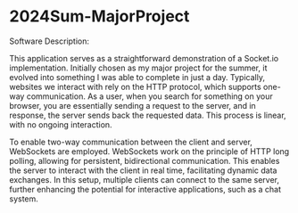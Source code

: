 # 2024Sum-MajorProject

Software Description:

This application serves as a straightforward demonstration of a Socket.io implementation. Initially chosen as my major project for the summer, it evolved into something I was able to complete in just a day. Typically, websites we interact with rely on the HTTP protocol, which supports one-way communication. As a user, when you search for something on your browser, you are essentially sending a request to the server, and in response, the server sends back the requested data. This process is linear, with no ongoing interaction.

To enable two-way communication between the client and server, WebSockets are employed. WebSockets work on the principle of HTTP long polling, allowing for persistent, bidirectional communication. This enables the server to interact with the client in real time, facilitating dynamic data exchanges. In this setup, multiple clients can connect to the same server, further enhancing the potential for interactive applications, such as a chat system.
